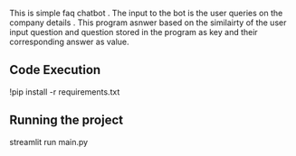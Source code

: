 This is simple faq chatbot . The input to the bot is the user queries on the company details . This program asnwer based on the similairty of the user input question and question stored in the program as key and their corresponding answer as value.
## Code Execution
 !pip install -r requirements.txt
## Running the project 
streamlit run main.py
